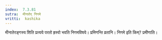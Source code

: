 ```yaml
---
index:  7.3.81
sutra:  मीनातेर् निगमे
vritti:  kashika 
---
```


मीनातेरङ्गस्य शिति प्रत्यये परतो ह्रस्वो भवति निगमविषये। प्रमिणन्ति व्रतानि। निगमे इति किम्? प्रमीणाति।

